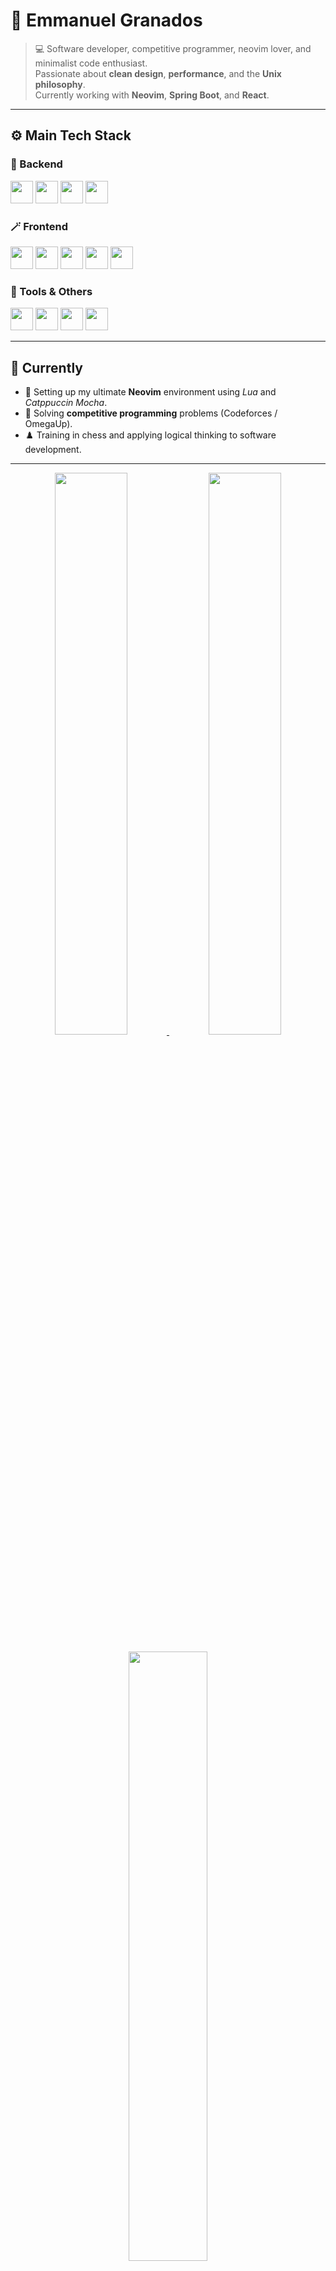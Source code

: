 # 👋 Emmanuel Granados

> 💻 Software developer, competitive programmer, neovim lover, and minimalist code enthusiast.  
> Passionate about **clean design**, **performance**, and the **Unix philosophy**.  
> Currently working with **Neovim**, **Spring Boot**, and **React**.

---

## ⚙️ Main Tech Stack

### 🧠 Backend
<p align="left">
  <a href="https://www.oracle.com/java/" target="_blank"><img src="https://cdn.jsdelivr.net/gh/devicons/devicon/icons/java/java-original.svg" width="36" height="36" /></a>
  <a href="https://spring.io/" target="_blank"><img src="https://cdn.jsdelivr.net/gh/devicons/devicon/icons/spring/spring-original.svg" width="36" height="36" /></a>
  <a href="https://www.mongodb.com/" target="_blank"><img src="https://cdn.jsdelivr.net/gh/devicons/devicon/icons/mongodb/mongodb-original.svg" width="36" height="36" /></a>
  <a href="https://www.mysql.com/" target="_blank"><img src="https://cdn.jsdelivr.net/gh/devicons/devicon/icons/mysql/mysql-original.svg" width="36" height="36" /></a>
</p>

### 🪄 Frontend
<p align="left">
  <a href="https://www.typescriptlang.org/" target="_blank"><img src="https://cdn.jsdelivr.net/gh/devicons/devicon/icons/typescript/typescript-original.svg" width="36" height="36" /></a>
  <a href="https://react.dev/" target="_blank"><img src="https://cdn.jsdelivr.net/gh/devicons/devicon/icons/react/react-original.svg" width="36" height="36" /></a>
  <a href="https://angular.io/" target="_blank"><img src="https://cdn.jsdelivr.net/gh/devicons/devicon/icons/angularjs/angularjs-original.svg" width="36" height="36" /></a>
  <a href="https://sass-lang.com/" target="_blank"><img src="https://cdn.jsdelivr.net/gh/devicons/devicon/icons/sass/sass-original.svg" width="36" height="36" /></a>
  <a href="https://mui.com/" target="_blank"><img src="https://cdn.jsdelivr.net/gh/devicons/devicon/icons/materialui/materialui-original.svg" width="36" height="36" /></a>
</p>

### 🧰 Tools & Others
<p align="left">
  <a href="https://neovim.io/" target="_blank"><img src="https://upload.wikimedia.org/wikipedia/commons/3/3a/Neovim-mark.svg" width="36" height="36" /></a>
  <a href="https://git-scm.com/" target="_blank"><img src="https://cdn.jsdelivr.net/gh/devicons/devicon/icons/git/git-original.svg" width="36" height="36" /></a>
  <a href="https://clang.llvm.org/" target="_blank"><img src="https://llvm.org/img/DragonMedium.png" width="36" height="36" /></a>
  <a href="https://junit.org/junit5/" target="_blank"><img src="https://asset.brandfetch.io/idD7RfhCFS/id3KSPzOxb.png" width="36" height="36" /></a>
</p>

---

## 🌱 Currently

- 🧩 Setting up my ultimate **Neovim** environment using *Lua* and *Catppuccin Mocha*.  
- 🧠 Solving **competitive programming** problems (Codeforces / OmegaUp).  
- ♟️ Training in chess and applying logical thinking to software development.

---

<p align="center">
  <a href="https://github.com/EmmaG2">
    <img src="https://github-readme-stats.vercel.app/api?username=EmmaG2&show_icons=true&theme=dracula&hide_border=true&count_private=true&title_color=ff79c6&icon_color=ff79c6&text_color=f8f8f2&bg_color=282a36" width="48%" />
  </a>
  <a href="https://github.com/EmmaG2">
    <img src="https://github-readme-streak-stats.herokuapp.com?user=EmmaG2&theme=dracula&hide_border=true&ring=ff79c6&fire=ff79c6&currStreakLabel=ff79c6" width="48%" />
  </a>
</p>

<p align="center">
  <a href="https://github.com/EmmaG2">
    <img src="https://github-readme-stats.vercel.app/api/top-langs/?username=EmmaG2&layout=compact&theme=dracula&hide_border=true&title_color=ff79c6&text_color=f8f8f2&bg_color=282a36" width="50%" />
  </a>
</p>

---

## 🖤 About Me

Since I was 5, I’ve always been fascinated by computers.  
I started programming at 12 with Python, wanting to dive into **game development** — but over time, I realized my passion lay elsewhere.  
I transitioned into **web development**, where I currently have the most experience.  

My biggest projects include:  
- 🛍️ A **Point of Sale system** for a furniture store using *Clean Architecture*.  
- 💬 A **real-time chat application** built with *Angular* and *Spring Boot*.  

---

### 📬 Contact
- ✉️ **itsmeemmadev@gmail.com**  
- 🐙 [GitHub](https://github.com/EmmaG2)  
- 🧠 [Codeforces](https://codeforces.com/profile/EmmaGranados)  

---

© 2025 **Emmanuel Granados** — *Software Developer & Competitive Programmer*
